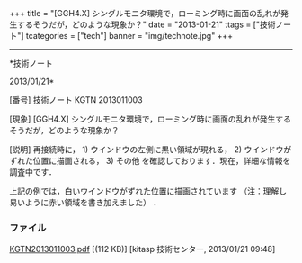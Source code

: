 ﻿+++
title = "[GGH4.X] シングルモニタ環境で，ローミング時に画面の乱れが発生するそうだが，どのような現象か？"
date = "2013-01-21"
ttags = ["技術ノート"]
tcategories = ["tech"]
banner = "img/technote.jpg"
+++

-----------------------------------------------------------------------------------------------------------------------------

*技術ノート

2013/01/21*


[番号]
技術ノート KGTN 2013011003

[現象]
[GGH4.X]
シングルモニタ環境で，ローミング時に画面の乱れが発生するそうだが，どのような現象か？

[説明]
再接続時に， 1) ウインドウの左側に黒い領域が現れる， 2)
ウインドウがずれた位置に描画される， 3) その他
を確認しております．現在，詳細な情報を調査中です．

上記の例では，白いウインドウがずれた位置に描画されています
（注：理解し易いように赤い領域を書き加えました） ．


### ファイル

 
 


[KGTN2013011003.pdf](http://techreport.kitasp.net/attachments/download/1176/KGTN2013011003.pdf)
 [(112 KB)] [kitasp 技術センター, 2013/01/21
09:48]


 


 

